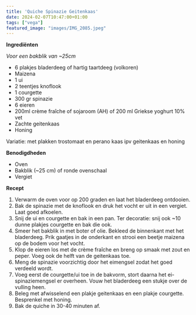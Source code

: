 ```yaml
---
title: 'Quiche Spinazie Geitenkaas'
date: 2024-02-07T10:47:00+01:00
tags: ["vega"]
featured_image: "images/IMG_2085.jpeg"
---
```


**Ingrediënten**

*Voor een bakblik van ~25cm*
- 6 plakjes bladerdeeg of hartig taartdeeg (volkoren)
- Maizena
- 1 ui
- 2 teentjes knoflook
- 1 courgette
- 300 gr spinazie
- 6 eieren 
- 200ml crème fraîche of sojaroom (AH) of 200 ml Griekse yoghurt 10% vet
- Zachte geitenkaas
- Honing

Variatie: met plakken trostomaat en perano kaas ipv geitenkaas en honing

**Benodigdheden**
- Oven
- Bakblik (~25 cm) of ronde ovenschaal
- Vergiet

**Recept**
1. Verwarm de oven voor op 200 graden en laat het bladerdeeg ontdooien.
2. Bak de spinazie met de knoflook en druk het vocht er uit in een vergiet. Laat goed afkoelen.
3. Snij de ui en courgette en bak in een pan. Ter decoratie: snij ook ~10 dunne plakjes courgette en bak die ook.
4. Smeer het bakblik in met boter of olie. Bekleed de binnenkant met het bladerdeeg. Prik gaatjes in de onderkant en strooi een beetje maizena op de bodem voor het vocht.
5. Klop de eieren los met de crème fraîche en breng op smaak met zout en peper. Voeg ook de helft van de geitenkaas toe.
6. Meng de spinazie voorzichtig door het eimengsel zodat het goed verdeeld wordt.
7. Voeg eerst de courgette/ui toe in de bakvorm, stort daarna het ei-spinaziemengsel er overheen. Vouw het bladerdeeg een stukje over de vulling heen.
8. Beleg met afwisselend een plakje geitenkaas en een plakje courgette. Besprenkel met honing. 
9. Bak de quiche in 30-40 minuten af.